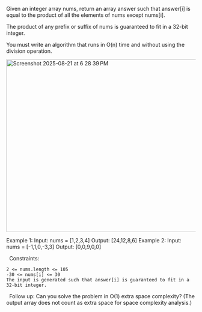 Given an integer array nums, return an array answer such that answer[i] is equal to the product of all the elements of nums except nums[i].

The product of any prefix or suffix of nums is guaranteed to fit in a 32-bit integer.

You must write an algorithm that runs in O(n) time and without using the division operation.

<img width="546" height="460" alt="Screenshot 2025-08-21 at 6 28 39 PM" src="https://github.com/user-attachments/assets/ebcab75c-86aa-4eae-8e78-25024fb94d9f" />

Example 1:
Input: nums = [1,2,3,4]
Output: [24,12,8,6]
Example 2:
Input: nums = [-1,1,0,-3,3]
Output: [0,0,9,0,0]

 
Constraints:


	2 <= nums.length <= 105
	-30 <= nums[i] <= 30
	The input is generated such that answer[i] is guaranteed to fit in a 32-bit integer.


 
Follow up: Can you solve the problem in O(1) extra space complexity? (The output array does not count as extra space for space complexity analysis.)
